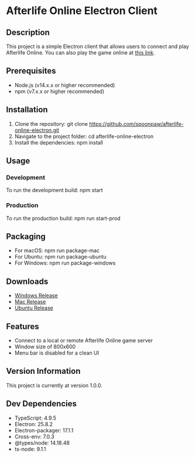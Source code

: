 # Afterlife Online Electron Client

## Description
This project is a simple Electron client that allows users to connect and play Afterlife Online. You can also play the game online at [this link](https://typescript-multiplayer-rpg.herokuapp.com/).

## Prerequisites
- Node.js (v14.x.x or higher recommended)
- npm (v7.x.x or higher recommended)

## Installation
1. Clone the repository: git clone https://github.com/spoonpaw/afterlife-online-electron.git
2. Navigate to the project folder: cd afterlife-online-electron
3. Install the dependencies: npm install

## Usage

### Development
To run the development build: npm start

### Production
To run the production build: npm run start-prod

## Packaging
- For macOS: npm run package-mac
- For Ubuntu: npm run package-ubuntu
- For Windows: npm run package-windows

## Downloads
- [Windows Release](https://github.com/spoonpaw/afterlife-online-electron/releases/download/v1.0.0/afterlife-win32-x64.zip)
- [Mac Release](https://github.com/spoonpaw/afterlife-online-electron/releases/download/v1.0.0/afterlife-darwin-x64.zip)
- [Ubuntu Release](https://github.com/spoonpaw/afterlife-online-electron/releases/download/v1.0.0/afterlife-linux-x64.zip)

## Features
- Connect to a local or remote Afterlife Online game server
- Window size of 800x600
- Menu bar is disabled for a clean UI

## Version Information
This project is currently at version 1.0.0.

## Dev Dependencies
- TypeScript: 4.9.5
- Electron: 25.8.2
- Electron-packager: 17.1.1
- Cross-env: 7.0.3
- @types/node: 14.18.48
- ts-node: 9.1.1
